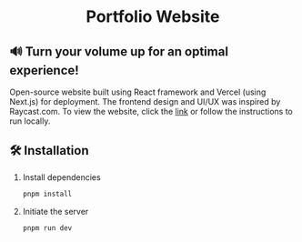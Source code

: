 <div align="center">

# Portfolio Website

</div>


## 🔊 Turn your volume up for an optimal experience!


Open-source website built using React framework and Vercel (using Next.js) for deployment. The frontend design and UI/UX was inspired by Raycast.com. To view the website, click the [link](https://rajshah.vercel.app/) or follow the instructions to run locally.

## 🛠️ Installation

1. Install dependencies

   ```bash
   pnpm install

3. Initiate the server
   
   ```bash
   pnpm run dev

